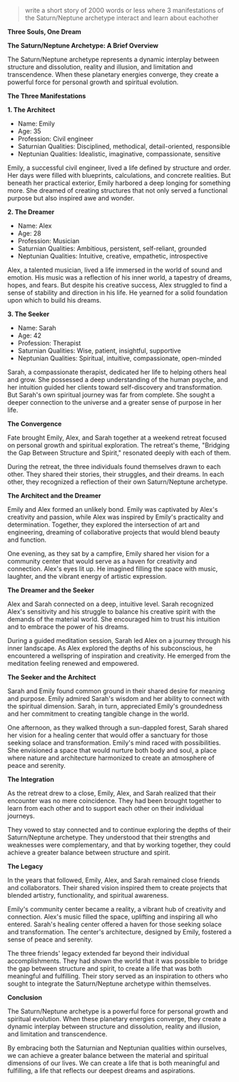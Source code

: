 > write a short story of 2000 words or less where 3 manifestations of the Saturn/Neptune archetype interact and learn about eachother

**Three Souls, One Dream**

**The Saturn/Neptune Archetype: A Brief Overview**

The Saturn/Neptune archetype represents a dynamic interplay between structure and dissolution, reality and illusion, and limitation and transcendence. When these planetary energies converge, they create a powerful force for personal growth and spiritual evolution.

**The Three Manifestations**

**1. The Architect**

* Name: Emily
* Age: 35
* Profession: Civil engineer
* Saturnian Qualities: Disciplined, methodical, detail-oriented, responsible
* Neptunian Qualities: Idealistic, imaginative, compassionate, sensitive

Emily, a successful civil engineer, lived a life defined by structure and order. Her days were filled with blueprints, calculations, and concrete realities. But beneath her practical exterior, Emily harbored a deep longing for something more. She dreamed of creating structures that not only served a functional purpose but also inspired awe and wonder.

**2. The Dreamer**

* Name: Alex
* Age: 28
* Profession: Musician
* Saturnian Qualities: Ambitious, persistent, self-reliant, grounded
* Neptunian Qualities: Intuitive, creative, empathetic, introspective

Alex, a talented musician, lived a life immersed in the world of sound and emotion. His music was a reflection of his inner world, a tapestry of dreams, hopes, and fears. But despite his creative success, Alex struggled to find a sense of stability and direction in his life. He yearned for a solid foundation upon which to build his dreams.

**3. The Seeker**

* Name: Sarah
* Age: 42
* Profession: Therapist
* Saturnian Qualities: Wise, patient, insightful, supportive
* Neptunian Qualities: Spiritual, intuitive, compassionate, open-minded

Sarah, a compassionate therapist, dedicated her life to helping others heal and grow. She possessed a deep understanding of the human psyche, and her intuition guided her clients toward self-discovery and transformation. But Sarah's own spiritual journey was far from complete. She sought a deeper connection to the universe and a greater sense of purpose in her life.

**The Convergence**

Fate brought Emily, Alex, and Sarah together at a weekend retreat focused on personal growth and spiritual exploration. The retreat's theme, "Bridging the Gap Between Structure and Spirit," resonated deeply with each of them.

During the retreat, the three individuals found themselves drawn to each other. They shared their stories, their struggles, and their dreams. In each other, they recognized a reflection of their own Saturn/Neptune archetype.

**The Architect and the Dreamer**

Emily and Alex formed an unlikely bond. Emily was captivated by Alex's creativity and passion, while Alex was inspired by Emily's practicality and determination. Together, they explored the intersection of art and engineering, dreaming of collaborative projects that would blend beauty and function.

One evening, as they sat by a campfire, Emily shared her vision for a community center that would serve as a haven for creativity and connection. Alex's eyes lit up. He imagined filling the space with music, laughter, and the vibrant energy of artistic expression.

**The Dreamer and the Seeker**

Alex and Sarah connected on a deep, intuitive level. Sarah recognized Alex's sensitivity and his struggle to balance his creative spirit with the demands of the material world. She encouraged him to trust his intuition and to embrace the power of his dreams.

During a guided meditation session, Sarah led Alex on a journey through his inner landscape. As Alex explored the depths of his subconscious, he encountered a wellspring of inspiration and creativity. He emerged from the meditation feeling renewed and empowered.

**The Seeker and the Architect**

Sarah and Emily found common ground in their shared desire for meaning and purpose. Emily admired Sarah's wisdom and her ability to connect with the spiritual dimension. Sarah, in turn, appreciated Emily's groundedness and her commitment to creating tangible change in the world.

One afternoon, as they walked through a sun-dappled forest, Sarah shared her vision for a healing center that would offer a sanctuary for those seeking solace and transformation. Emily's mind raced with possibilities. She envisioned a space that would nurture both body and soul, a place where nature and architecture harmonized to create an atmosphere of peace and serenity.

**The Integration**

As the retreat drew to a close, Emily, Alex, and Sarah realized that their encounter was no mere coincidence. They had been brought together to learn from each other and to support each other on their individual journeys.

They vowed to stay connected and to continue exploring the depths of their Saturn/Neptune archetype. They understood that their strengths and weaknesses were complementary, and that by working together, they could achieve a greater balance between structure and spirit.

**The Legacy**

In the years that followed, Emily, Alex, and Sarah remained close friends and collaborators. Their shared vision inspired them to create projects that blended artistry, functionality, and spiritual awareness.

Emily's community center became a reality, a vibrant hub of creativity and connection. Alex's music filled the space, uplifting and inspiring all who entered. Sarah's healing center offered a haven for those seeking solace and transformation. The center's architecture, designed by Emily, fostered a sense of peace and serenity.

The three friends' legacy extended far beyond their individual accomplishments. They had shown the world that it was possible to bridge the gap between structure and spirit, to create a life that was both meaningful and fulfilling. Their story served as an inspiration to others who sought to integrate the Saturn/Neptune archetype within themselves.

**Conclusion**

The Saturn/Neptune archetype is a powerful force for personal growth and spiritual evolution. When these planetary energies converge, they create a dynamic interplay between structure and dissolution, reality and illusion, and limitation and transcendence.

By embracing both the Saturnian and Neptunian qualities within ourselves, we can achieve a greater balance between the material and spiritual dimensions of our lives. We can create a life that is both meaningful and fulfilling, a life that reflects our deepest dreams and aspirations. 

